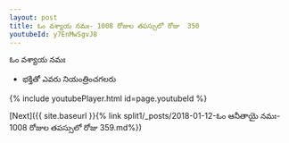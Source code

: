 ```yaml
---
layout: post
title: ఓం వశ్యాయ నమః- 1008 రోజుల తపస్సులో రోజు  350
youtubeId: y7EnMwSgvJ8
---
```

 
 
 ఓం వశ్యాయ నమః  
 
 -  భక్తితో ఎవరు నియంత్రించగలరు 
 
  
 
  
 
 
 
 
 
 


{% include youtubePlayer.html id=page.youtubeId %}
 
[Next]({{ site.baseurl }}{% link  split1/_posts/2018-01-12-ఓం ఆనీతాయై నమః- 1008 రోజుల తపస్సులో రోజు  359.md%})
 
